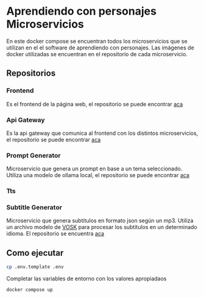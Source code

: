 # Aprendiendo con personajes Microservicios

En este docker compose se encuentran todos los microservicios que se utilizan en el el software de aprendiendo con personajes.
Las imágenes de docker utilizadas se encuentran en el repositorio de cada microservicio.

## Repositorios

### Frontend

Es el frontend de la página web, el repositorio se puede encontrar [aca](https://github.com/reels-automation/reels-automation-frontend-new)

### Api Gateway

Es la api gateway que comunica al frontend con los distintos microservicios, el repositorio se puede encontrar [aca](https://github.com/reels-automation/reels-automation-api-gateway-new)

### Prompt Generator

Microservicio que genera un prompt en base a un tema seleccionado. Utiliza una modelo de ollama local, el repositorio se puede encontrar [aca](https://github.com/reels-automation/reels-automation-prompt-generator)

### Tts

### Subtitle Generator

Microservicio que genera subtitulos en formato json según un mp3. Utiliza un archivo modelo de [VOSK](https://alphacephei.com/vosk/models) para procesar los subtitulos en un determinado idioma. El repositorio se encuentra [aca](https://github.com/reels-automation/reels-automation-subtitles-generator)

## Como ejecutar

```bash
cp .env.template .env
```

Completar las variables de entorno con los valores apropiadaos

```bash
docker compose up
```
